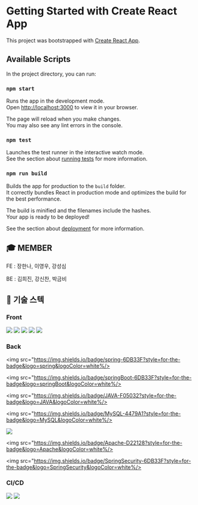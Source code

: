 # Getting Started with Create React App

This project was bootstrapped with [Create React App](https://github.com/facebook/create-react-app).

## Available Scripts

In the project directory, you can run:

### `npm start`

Runs the app in the development mode.\
Open [http://localhost:3000](http://localhost:3000) to view it in your browser.

The page will reload when you make changes.\
You may also see any lint errors in the console.

### `npm test`

Launches the test runner in the interactive watch mode.\
See the section about [running tests](https://facebook.github.io/create-react-app/docs/running-tests) for more information.

### `npm run build`

Builds the app for production to the `build` folder.\
It correctly bundles React in production mode and optimizes the build for the best performance.

The build is minified and the filenames include the hashes.\
Your app is ready to be deployed!

See the section about [deployment](https://facebook.github.io/create-react-app/docs/deployment) for more information.

## :mortar_board: MEMBER
FE : 장한나, 이영우, 강성심

BE : 김희진, 강신찬, 박금비

## :low_brightness: 기술 스텍
### Front

  <img src="https://img.shields.io/badge/React-61DAFB?style=flat&logo=React&logoColor=white"/>

  <img src="https://img.shields.io/badge/styled-components-DB7093?style=flat&logo=styled-components&logoColor=white"/>

  <img src="https://img.shields.io/badge/Redux-764ABC?style=flat&logo=Redux&logoColor=white"/>

  <img src="https://img.shields.io/badge/Axios-5A29E4?style=flat&logo=Axios&logoColor=white"/>

  <img src="https://img.shields.io/badge/React Router-CA4245?style=flat&logo=React Router&logoColor=white"/>

### Back

<img src="https://img.shields.io/badge/spring-6DB33F?style=for-the-badge&logo=spring&logoColor=white%/>

<img src="https://img.shields.io/badge/springBoot-6DB33F?style=for-the-badge&logo=springBoot&logoColor=white%/>

<img src="https://img.shields.io/badge/JAVA-F05032?style=for-the-badge&logo=JAVA&logoColor=white%/>

<img src="https://img.shields.io/badge/MySQL-4479A1?style=for-the-badge&logo=MySQL&logoColor=white%/>

<img src="https://img.shields.io/badge/Amazon AWS-232F3E?style=for-the-badge&logo=Amazon AWS&logoColor=white"/>

<img src="https://img.shields.io/badge/Apache-D22128?style=for-the-badge&logo=Apache&logoColor=white%/>

<img src="https://img.shields.io/badge/SpringSecurity-6DB33F?style=for-the-badge&logo=SpringSecurity&logoColor=white%/>


### CI/CD

  <img src="https://img.shields.io/badge/Amazon S3-569A31?style=flat&logo=Amazon S3&logoColor=white"/>

  <img src="https://img.shields.io/badge/Amazon EC2-FF9900?style=flat&logo=Amazon EC2&logoColor=white"/>
